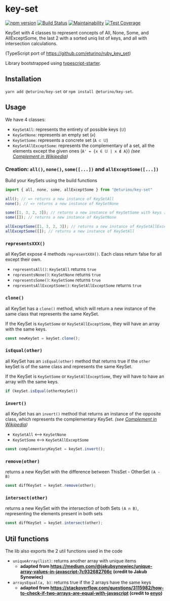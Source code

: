 # key-set

[![npm version](https://badge.fury.io/js/%40eturino%2Fkey-set.svg)](https://badge.fury.io/js/%40eturino%2Fkey-set)
[![Build Status](https://travis-ci.org/eturino/ts-key-set.svg?branch=master)](https://travis-ci.org/eturino/ts-key-set)
[![Maintainability](https://api.codeclimate.com/v1/badges/3b9c9332f98e9fdd30ac/maintainability)](https://codeclimate.com/github/eturino/ts-key-set/maintainability)
[![Test Coverage](https://api.codeclimate.com/v1/badges/3b9c9332f98e9fdd30ac/test_coverage)](https://codeclimate.com/github/eturino/ts-key-set/test_coverage)

KeySet with 4 classes to represent concepts of All, None, Some, and AllExceptSome, the last 2 with a sorted uniq list of keys, and all with intersection calculations.

(TypeScript port of <https://github.com/eturino/ruby_key_set>)

Library bootstrapped using [typescript-starter](https://github.com/bitjson/typescript-starter).

## Installation

`yarn add @eturino/key-set` or `npm install @eturino/key-set`.

## Usage

We have 4 classes:

- `KeySetAll`: represents the entirety of possible keys (`𝕌`)
- `KeySetNone`: represents an empty set (`∅`)
- `KeySetSome`: represents a concrete set (`A ⊂ 𝕌`)
- `KeySetAllExceptSome`: represents the complementary of a set, all the elements except the given ones (`A' = {x ∈ 𝕌 | x ∉ A}`) _(see [Complement in Wikipedia](https://en.wikipedia.org/wiki/Complement_\(set_theory\)))_

### Creation: `all()`, `none()`, `some([...])` and `allExceptSome([...])`

Build your KeySets using the build functions

```ts
import { all, none, some, allExceptSome } from "@eturino/key-set"

all(); // => returns a new instance of KeySetAll
none(); // => returns a new instance of KeySetNone

some([1, 3, 2, 3]); // returns a new instance of KeySetSome with keys [1, 2, 3] (sorted, unique)
some([]); // returns a new instance of KeySetNone

allExceptSome([1, 3, 2, 3]); // returns a new instance of KeySetAllExceptSome with keys [1, 2, 3] (sorted, unique)
allExceptSome([]); // returns a new instance of KeySetAll
```

### `representsXXX()`

all KeySet expose 4 methods `representXXX()`. Each class return false for all except their own.

- `representsAll()`: `KeySetAll` returns `true`
- `representsNone()`: `KeySetNone` returns `true`
- `representsSome()`: `KeySetSome` returns `true`
- `representsAllExceptSome()`: `KeySetAllExceptSome` returns `true`

### `clone()`

all KeySet has a `clone()` method, which will return a new instance of the same class that represents the same KeySet.

If the KeySet is `KeySetSome` or `KeySetAllExceptSome`, they will have an array with the same keys.

```ts
const newKeySet = keySet.clone();
```

### `isEqual(other)`

all KeySet has an `isEqual(other)` method that returns true if the `other` keySet is of the same class and represents the same KeySet.

If the KeySet is `KeySetSome` or `KeySetAllExceptSome`, they will have to have an array with the same keys.

```ts
if (keySet.isEqual(otherKeySet))
```

### `invert()`

all KeySet has an `invert()` method that returns an instance of the opposite class, which represents the complementary KeySet. _(see [Complement in Wikipedia](https://en.wikipedia.org/wiki/Complement_\(set_theory\)))_

- `KeySetAll` ⟷ `KeySetNone`
- `KeySetSome` ⟷ `KeySetAllExceptSome`

```ts
const complementaryKeySet = keySet.invert();
```

### `remove(other)`

returns a new KeySet with the difference between ThisSet - OtherSet `(A - B)`

```ts
const diffKeySet = keySet.remove(other);
```

### `intersect(other)`

returns a new KeySet with the intersection of both Sets `(A ∩ B)`, representing the elements present in both sets

```ts
const diffKeySet = keySet.intersect(other);
```

## Util functions

The lib also exports the 2 util functions used in the code

- `uniqueArray(list)`: returns another array with unique items
  - __adapted from <https://medium.com/@jakubsynowiec/unique-array-values-in-javascript-7c932682766c> (credit to Jakub Synowiec)__
- `arraysEqual(a, b)`: returns true if the 2 arrays have the same keys
  - __adapted from <https://stackoverflow.com/questions/3115982/how-to-check-if-two-arrays-are-equal-with-javascript> (credit to [enyo](https://stackoverflow.com/users/170851/enyo))__
